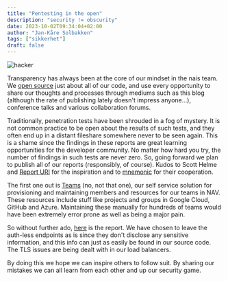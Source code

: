 ```yaml
---
title: "Pentesting in the open"
description: "security != obscurity"
date: 2023-10-02T09:34:04+02:00
author: "Jan-Kåre Solbakken"
tags: ["sikkerhet"]
draft: false
---
```


![hacker](/blog/images/hacker.jpg) 

Transparency has always been at the core of our mindset in the nais team. 
We [open source](https://github.com/nais) just about all of our code, and use every opportunity to share our thoughts and processes through mediums such as this blog (although the rate of publishing lately doesn't impress anyone...), conference talks and various collaboration forums. 

Traditionally, penetration tests have been shrouded in a fog of mystery. 
It is not common practice to be open about the results of such tests, and they often end up in a distant fileshare somewhere never to be seen again. 
This is a shame since the findings in these reports are great learning opportunities for the developer community.
No matter how hard you try, the number of findings in such tests are never zero. 
So, going forward we plan to publish all of our reports (responsibly, of course). 
Kudos to Scott Helme and [Report URI](https://scotthelme.co.uk/report-uri-penetration-test-2022/) for the inspiration and to [mnemonic](https://www.mnemonic.io/) for their cooperation.

The first one out is [Teams](https://github.com/nais/teams-backend) (no, not that one), our self service solution for provisioning and maintaining members and resources for our teams in NAV. 
These resources include stuff like projects and groups in Google Cloud, GitHub and Azure. 
Maintaining these manually for hundreds of teams would have been extremely error prone as well as being a major pain. 

So without further ado, [here](/blog/docs/20230925_mnemonic_NAV_penetration_test_report_Pub1.1.pdf) is the report. 
We have chosen to leave the auth-less endpoints as is since they don't disclose any sensitive information, and this info can just as easily be found in our source code. 
The TLS issues are being dealt with in our load balancers. 

By doing this we hope we can inspire others to follow suit. 
By sharing our mistakes we can all learn from each other and up our security game.
